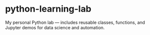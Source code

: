 # python-learning-lab
My personal Python lab — includes reusable classes, functions, and Jupyter demos for data science and automation.
